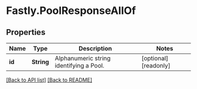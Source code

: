 # Fastly.PoolResponseAllOf

## Properties

Name | Type | Description | Notes
------------ | ------------- | ------------- | -------------
**id** | **String** | Alphanumeric string identifying a Pool. | [optional] [readonly] 



[[Back to API list]](../../README.md#endpoints) [[Back to README]](../../README.md)
